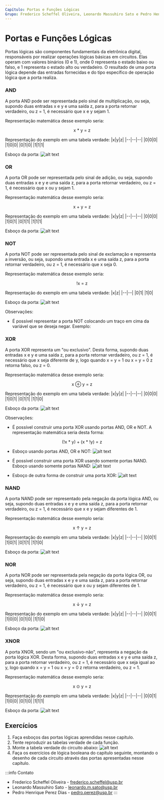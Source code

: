 ```yaml
---
Capítulo: Portas e Funções Lógicas
Grupo: Frederico Scheffel Oliveira, Leonardo Massuhiro Sato e Pedro Henrique Perez Dias
---
```



# Portas e Funções Lógicas

Portas lógicas são componentes fundamentais da eletrônica digital, responsáveis por realizar operações lógicas básicas em circuitos. Elas operam com valores binários (0 e 1), onde 0 representa o estado baixo ou falso, e 1 representa o estado alto ou verdadeiro. O resultado de uma porta lógica depende das entradas fornecidas e do tipo específico de operação lógica que a porta realiza.


### AND
A porta AND pode ser representada pelo sinal de multiplicação, ou seja, supondo duas entradas x e y e uma saída z, para a porta retornar verdadeiro, ou z = 1, é necessário que x e y sejam 1.

Representação matemática desse exemplo seria:
<p align="center">x * y = z</p>

Representação do exemplo em uma tabela verdade:
|x|y|z|
|--|--|--|
|0|0|0|
|1|0|0|
|0|1|0|
|1|1|1|

Esboço da porta:
![alt text](https://blogger.googleusercontent.com/img/b/R29vZ2xl/AVvXsEjh8CoHVtqiI8GR7jAvvsc8uvdYvQM86QL-m7f634MTdHkM1yWofUw4onI0rQFP_zKm3cnvU2wxp12jR6O__sxLfViU3mQyx8JguGvxHNomSH0XFds8SpV3NYYoDZ7bp64CodTLxJh0Jh4/s477/logicgate-14.png)

### OR
A porta OR pode ser representada pelo sinal de adição, ou seja, supondo duas entradas x e y e uma saída z, para a porta retornar verdadeiro, ou z = 1, é necessário que x ou y sejam 1.

Representação matemática desse exemplo seria:
<p align="center">x + y = z</p>

Representação do exemplo em uma tabela verdade:
|x|y|z|
|--|--|--|
|0|0|0|
|1|0|1|
|0|1|1|
|1|1|1|

Esboço da porta:
![alt text](https://blogger.googleusercontent.com/img/b/R29vZ2xl/AVvXsEi8ITpHeUBtoVI1QtJ9W34X7CoXGcR4jwdImHJASvpDBIqb-NnNMQE6HLOautusHx0QKASSvGw2PGYuEI68LhmKND2mq_Ge727McNo4uUchnIIU38O7JOZTIFT8x2BKkH8qhGj9UKspVJ0/s466/logicgate-15.png)

### NOT
A porta NOT pode ser representada pelo sinal de exclamação e representa a inversão, ou seja, supondo uma entrada x e uma saída z, para a porta retornar verdadeiro, ou z = 1, é necessário que x seja 0.

Representação matemática desse exemplo seria:
<p align="center">!x = z</p>

Representação do exemplo em uma tabela verdade:
|x|z|
|--|--|
|0|1|
|1|0|

Esboço da porta:
![alt text](https://encrypted-tbn0.gstatic.com/images?q=tbn:ANd9GcQl_9DhBPYmCY6s3S5A-FfMOf56omd3UNoiuw&s)

Observações:
- É possível representar a porta NOT colocando um traço em cima da variável que se deseja negar. Exemplo: 

### XOR
A porta XOR representa um "ou exclusivo". Desta forma, supondo duas entradas x e y e uma saída z, para a porta retornar verdadeiro, ou z = 1, é necessário que x seja diferente de y, logo quando x = y = 1 ou x = y = 0 z retorna falso, ou z = 0.

Representação matemática desse exemplo seria:
<p align="center">x ⊕ y = z</p>

Representação do exemplo em uma tabela verdade:
|x|y|z|
|--|--|--|
|0|0|0|
|1|0|1|
|0|1|1|
|1|1|0|

Esboço da porta:
![alt text](https://upload.wikimedia.org/wikipedia/commons/c/c9/Logic-gate-xor-us.png)

Observações:
- É possível construir uma porta XOR usando portas AND, OR e NOT. A representação matemática seria desta forma:
<p align="center">(!x * y) + (x * !y) = z</p>

- Esboço usando portas AND, OR e NOT:
![alt text](https://cdn.sparkfun.com/assets/learn_tutorials/2/1/6/43-xor_circuit.png)

- É possível construir uma porta XOR usando somente portas NAND. Esboço usando somente portas NAND:
![alt text](https://www.gsnetwork.com/wp-content/uploads/2023/01/xor-gate-made-with-nand-gates.jpg)

- Esboço de outra forma de construir uma porta XOR:
![alt text](https://cdn1.byjus.com/wp-content/uploads/2020/06/xor-equivalent-circuit.png)

### NAND
A porta NAND pode ser representado pela negação da porta lógica AND, ou seja, supondo duas entradas x e y e uma saída z, para a porta retornar verdadeiro, ou z = 1, é necessário que x e y sejam diferentes de 1.

Representação matemática desse exemplo seria:
<p align="center">x ↑ y = z</p>

Representação do exemplo em uma tabela verdade:
|x|y|z|
|--|--|--|
|0|0|1|
|1|0|1|
|0|1|1|
|1|1|0|

Esboço da porta:
![alt text](https://media.rs-online.com/image/upload/w_620,h_413,c_crop,c_pad,b_white,f_auto,q_auto/dpr_auto/v1482269960/R0442892-03.jpg)

### NOR
A porta NOR pode ser representada pela negação da porta lógica OR, ou seja, supondo duas entradas x e y e uma saída z, para a porta retornar verdadeiro, ou z = 1, é necessário que x ou y sejam diferentes de 1.

Representação matemática desse exemplo seria:
<p align="center">x ↓ y = z</p>

Representação do exemplo em uma tabela verdade:
|x|y|z|
|--|--|--|
|0|0|1|
|1|0|0|
|0|1|0|
|1|1|0|

Esboço da porta:
![alt text](https://lh6.googleusercontent.com/unXnCZU5_qDS8gcGAAtBl_a7SW_C19c1p4ffWJDIyMaUo8LdsF-aBNmqyEBF5nHs9Cykcg3XPViSWzLVaWH6DsAjvUupzBet5zdTMnggVbyKLzCzSFh-Y8dzQ3OcyV93fzXnC52bNEHgAfzh60XL0PE)

### XNOR
A porta XNOR, sendo um "ou exclusivo-não", representa a negação da porta lógica XOR. Desta forma, supondo duas entradas x e y e uma saída z, para a porta retornar verdadeiro, ou z = 1, é necessário que x seja igual ao y, logo quando x = y = 1 ou x = y = 0 z retorna verdadeiro, ou z = 1.

Representação matemática desse exemplo seria:
<p align="center">x ⊙ y = z</p>

Representação do exemplo em uma tabela verdade:
|x|y|z|
|--|--|--|
|0|0|1|
|1|0|0|
|0|1|0|
|1|1|1|

Esboço da porta:
![alt text](https://upload.wikimedia.org/wikipedia/commons/9/9b/Logic-gate-xnor-us.png)


## Exercícios
1. Faça esboços das portas lógicas aprendidas nesse capítulo.
2. Tente reproduzir as tabelas verdade de cada função.
3. Monte a tabela verdade do circuito abaixo:
![alt text](https://hermes.dio.me/assets/articles/6745fd09-934b-423b-958f-aff2d9505c94.jpg)
4. Faça os exercícios de lógica booleana do capítulo seguinte, montando o desenho de cada circuito através das portas apresentadas nesse capítulo.

:::info Contato
- Frederico Scheffel Oliveira - frederico.scheffel@usp.br
- Leonardo Massuhiro Sato - leonardo.m.sato@usp.br
- Pedro Henrique Perez Dias - pedro.perez@usp.br
:::
